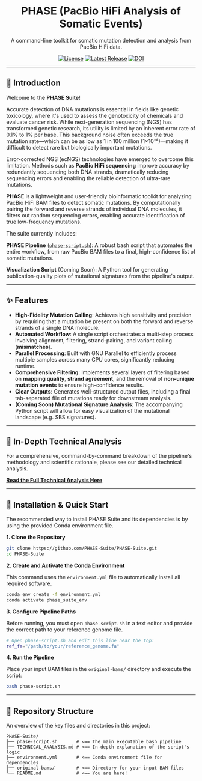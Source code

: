 <h1 align="center">PHASE (PacBio HiFi Analysis of Somatic Events)</h1>

<p align="center">
  A command-line toolkit for somatic mutation detection and analysis from PacBio HiFi data.
</p>

<p align="center">
  <a href="https://github.com/PHASE-Suite/PHASE-Suite/blob/main/LICENSE"><img src="https://img.shields.io/badge/License-MIT-blue.svg" alt="License"></a>
  <a href="https://github.com/PHASE-Suite/PHASE-Suite/releases"><img src="https://img.shields.io/github/v/release/PHASE-Suite/PHASE-Suite?label=Latest%20Release" alt="Latest Release"></a>
  <a href="https://doi.org/10.5281/zenodo.16624362"><img src="https://zenodo.org/badge/1028706985.svg" alt="DOI"></a>
</p>

---

## 📖 Introduction

Welcome to the **PHASE Suite**!

Accurate detection of DNA mutations is essential in fields like genetic toxicology, where it's used to assess the genotoxicity of chemicals and evaluate cancer risk. While next-generation sequencing (NGS) has transformed genetic research, its utility is limited by an inherent error rate of 0.1% to 1% per base. This background noise often exceeds the true mutation rate—which can be as low as 1 in 100 million (1×10⁻⁸)—making it difficult to detect rare but biologically important mutations.

Error-corrected NGS (ecNGS) technologies have emerged to overcome this limitation. Methods such as **PacBio HiFi sequencing** improve accuracy by redundantly sequencing both DNA strands, dramatically reducing sequencing errors and enabling the reliable detection of ultra-rare mutations.

**PHASE** is a lightweight and user-friendly bioinformatic toolkit for analyzing PacBio HiFi BAM files to detect somatic mutations. By computationally pairing the forward and reverse strands of individual DNA molecules, it filters out random sequencing errors, enabling accurate identification of true low-frequency mutations.

The suite currently includes:

**PHASE Pipeline** ([`phase-script.sh`](phase-script.sh)): A robust bash script that automates the entire workflow, from raw PacBio BAM files to a final, high-confidence list of somatic mutations.

**Visualization Script** (Coming Soon): A Python tool for generating publication-quality plots of mutational signatures from the pipeline's output.

---

## ✨ Features

* **High-Fidelity Mutation Calling**: Achieves high sensitivity and precision by requiring that a mutation be present on both the forward and reverse strands of a single DNA molecule.
* **Automated Workflow**: A single script orchestrates a multi-step process involving alignment, filtering, strand-pairing, and variant calling (**mismatches**).
* **Parallel Processing**: Built with GNU Parallel to efficiently process multiple samples across many CPU cores, significantly reducing runtime.
* **Comprehensive Filtering**: Implements several layers of filtering based on **mapping quality**, **strand agreement**, and the removal of **non-unique mutation events** to ensure high-confidence results.
* **Clear Outputs**: Generates well-structured output files, including a final tab-separated file of mutations ready for downstream analysis.
* **(Coming Soon) Mutational Signature Analysis**: The accompanying Python script will allow for easy visualization of the mutational landscape (e.g. SBS signatures).

---

## 🔬 In-Depth Technical Analysis

For a comprehensive, command-by-command breakdown of the pipeline's methodology and scientific rationale, please see our detailed technical analysis.

[**Read the Full Technical Analysis Here**](TECHNICAL_ANALYSIS.md)

---

## 🚀 Installation & Quick Start

The recommended way to install PHASE Suite and its dependencies is by using the provided Conda environment file.

**1. Clone the Repository**
```bash
git clone https://github.com/PHASE-Suite/PHASE-Suite.git
cd PHASE-Suite
```

**2. Create and Activate the Conda Environment**

This command uses the `environment.yml` file to automatically install all required software.
```bash
conda env create -f environment.yml
conda activate phase_suite_env
```

**3. Configure Pipeline Paths**

Before running, you must open `phase-script.sh` in a text editor and provide the correct path to your reference genome file.
```bash
# Open phase-script.sh and edit this line near the top:
ref_fa="/path/to/your/reference_genome.fa"
```

**4. Run the Pipeline**

Place your input BAM files in the `original-bams/` directory and execute the script:
```bash
bash phase-script.sh
```

---

## 📂 Repository Structure

An overview of the key files and directories in this project:

```
PHASE-Suite/
├── phase-script.sh       # <== The main executable bash pipeline
├── TECHNICAL_ANALYSIS.md # <== In-depth explanation of the script's logic
├── environment.yml       # <== Conda environment file for dependencies
├── original-bams/        # <== Directory for your input BAM files
└── README.md             # <== You are here!
```
